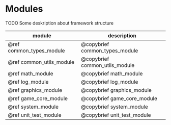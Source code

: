 # Modules

TODO Some deskription about framework structure

| module                   | description                    |
| ------------------------ | ------------------------------ |
| @ref common_types_module | @copybrief common_types_module |
| @ref common_utils_module | @copybrief common_utils_module |
| @ref math_module         | @copybrief math_module         |
| @ref log_module          | @copybrief log_module          |
| @ref graphics_module     | @copybrief graphics_module     |
| @ref game_core_module    | @copybrief game_core_module    |
| @ref system_module       | @copybrief system_module       |
| @ref unit_test_module    | @copybrief unit_test_module    |
